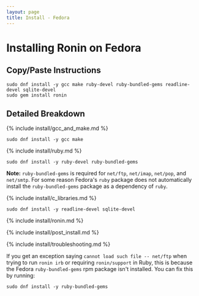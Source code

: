 ```yaml
---
layout: page
title: Install - Fedora
---
```


# Installing Ronin on Fedora

## Copy/Paste Instructions

```shell
sudo dnf install -y gcc make ruby-devel ruby-bundled-gems readline-devel sqlite-devel
sudo gem install ronin
```

## Detailed Breakdown

{% include install/gcc_and_make.md %}

```shell
sudo dnf install -y gcc make
```

{% include install/ruby.md %}

```shell
sudo dnf install -y ruby-devel ruby-bundled-gems
```

**Note:** `ruby-bundled-gems` is required for `net/ftp`, `net/imap`, `net/pop`, and `net/smtp`. For some reason Fedora's `ruby` package does not automatically
install the `ruby-bundled-gems` package as a dependency of `ruby`.

{% include install/c_libraries.md %}

```shell
sudo dnf install -y readline-devel sqlite-devel
```

{% include install/ronin.md %}

{% include install/post_install.md %}

{% include install/troubleshooting.md %}

If you get an exception saying `cannot load such file -- net/ftp` when trying to
run `ronin irb` or requiring `ronin/support` in Ruby, this is because the
Fedora `ruby-bundled-gems` rpm package isn't installed. You can fix this by
running:

```shell
sudo dnf install -y ruby-bundled-gems
```
